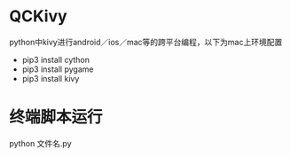 # QCKivy
python中kivy进行android／ios／mac等的跨平台编程，以下为mac上环境配置

* pip3 install cython
* pip3 install pygame
* pip3 install kivy


# 终端脚本运行

python 文件名.py
